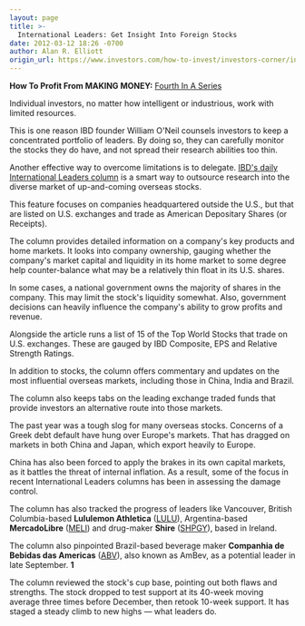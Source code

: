 ```yaml
---
layout: page
title: >-
  International Leaders: Get Insight Into Foreign Stocks
date: 2012-03-12 18:26 -0700
author: Alan R. Elliott
origin_url: https://www.investors.com/how-to-invest/investors-corner/international-leaders-column-vets-winning-overseas-stocks
---
```





**How To Profit From MAKING MONEY:** [Fourth In A Series](http://news.investors.com/specialreport/603354/201203061545/how-to-profit-from-ibds-making-money-.aspx)


Individual investors, no matter how intelligent or industrious, work with limited resources.


This is one reason IBD founder William O'Neil counsels investors to keep a concentrated portfolio of leaders. By doing so, they can carefully monitor the stocks they do have, and not spread their research abilities too thin.


Another effective way to overcome limitations is to delegate. [IBD's daily International Leaders column](https://www.investors.com/search/searchresults.aspx?Ntt=International+Leaders) is a smart way to outsource research into the diverse market of up-and-coming overseas stocks.


This feature focuses on companies headquartered outside the U.S., but that are listed on U.S. exchanges and trade as American Depositary Shares (or Receipts).


The column provides detailed information on a company's key products and home markets. It looks into company ownership, gauging whether the company's market capital and liquidity in its home market to some degree help counter-balance what may be a relatively thin float in its U.S. shares.


In some cases, a national government owns the majority of shares in the company. This may limit the stock's liquidity somewhat. Also, government decisions can heavily influence the company's ability to grow profits and revenue.


Alongside the article runs a list of 15 of the Top World Stocks that trade on U.S. exchanges. These are gauged by IBD Composite, EPS and Relative Strength Ratings.


In addition to stocks, the column offers commentary and updates on the most influential overseas markets, including those in China, India and Brazil.


The column also keeps tabs on the leading exchange traded funds that provide investors an alternative route into those markets.


The past year was a tough slog for many overseas stocks. Concerns of a Greek debt default have hung over Europe's markets. That has dragged on markets in both China and Japan, which export heavily to Europe.


China has also been forced to apply the brakes in its own capital markets, as it battles the threat of internal inflation. As a result, some of the focus in recent International Leaders columns has been in assessing the damage control.


The column has also tracked the progress of leaders like Vancouver, British Columbia-based **Lululemon Athletica** ([LULU](https://research.investors.com/quote.aspx?symbol=LULU)), Argentina-based **MercadoLibre** ([MELI](https://research.investors.com/quote.aspx?symbol=MELI)) and drug-maker **Shire** ([SHPGY](https://research.investors.com/quote.aspx?symbol=SHPGY)), based in Ireland.


The column also pinpointed Brazil-based beverage maker **Companhia de Bebidas das Americas** ([ABV](https://research.investors.com/quote.aspx?symbol=ABV)), also known as AmBev, as a potential leader in late September. **1**


The column reviewed the stock's cup base, pointing out both flaws and strengths. The stock dropped to test support at its 40-week moving average three times before December, then retook 10-week support. It has staged a steady climb to new highs — what leaders do.




